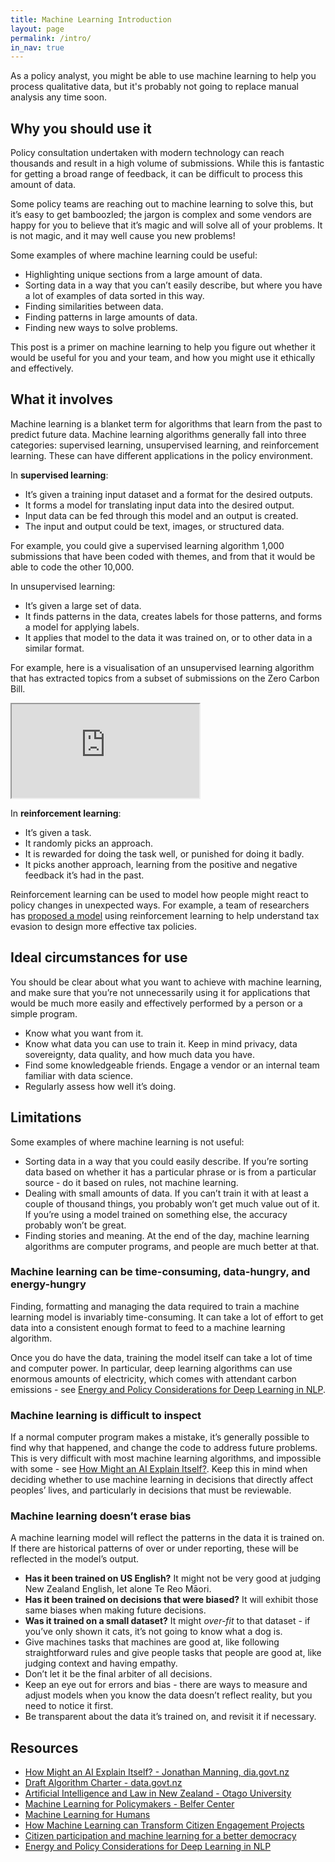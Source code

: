 ```yaml
---
title: Machine Learning Introduction
layout: page
permalink: /intro/
in_nav: true
---
```

<div class="wrapper">
  <p class="t-intro">
  As a policy analyst, you might be able to use machine learning to help you
  process qualitative data, but it's probably not going to replace manual
  analysis any time soon.
  </p>

  <h2 id="why-you-should-use-it">Why you should use it</h2>

  <p>Policy consultation undertaken with modern technology can reach thousands and
  result in a high volume of submissions. While this is fantastic for getting
  a broad range of feedback, it can be difficult to process this amount of data.</p>

  <p>Some policy teams are reaching out to machine learning to solve this, but it’s
  easy to get bamboozled; the jargon is complex and some vendors are happy for
  you to believe that it’s magic and will solve all of your problems. It is not
  magic, and it may well cause you new problems!</p>

  <p>Some examples of where machine learning could be useful:</p>

  <ul>
  <li>Highlighting unique sections from a large amount of data.</li>
  <li>Sorting data in a way that you can’t easily describe, but where you have a
  lot of examples of data sorted in this way.</li>
  <li>Finding similarities between data.</li>
  <li>Finding patterns in large amounts of data.</li>
  <li>Finding new ways to solve problems.</li>
  </ul>

  <p>This post is a primer on machine learning to help you figure out whether it would
  be useful for you and your team, and how you might use it ethically and
  effectively.</p>

  <h2 id="what-it-involves">What it involves</h2>

  <p>Machine learning is a blanket term for algorithms that learn from the
  past to predict future data.
  Machine learning algorithms generally fall into three categories:
  supervised learning, unsupervised learning, and reinforcement learning.
  These can have different applications in the policy environment.</p>

  <p>In <strong>supervised learning</strong>:</p>

  <ul>
  <li>It’s given a training input dataset and a format for the desired outputs.</li>
  <li>It forms a model for translating input data into the desired output.</li>
  <li>Input data can be fed through this model and an output is created.</li>
  <li>The input and output could be text, images, or structured data.</li>
  </ul>

  <p>For example, you could give a supervised learning algorithm 1,000
  submissions that have been coded with themes, and from that it
  would be able to code the other 10,000.</p>

  <p>In unsupervised learning:</p>

  <ul>
  <li>It’s given a large set of data.</li>
  <li>It finds patterns in the data, creates labels for those patterns,
  and forms a model for applying labels.</li>
  <li>It applies that model to the data it was trained on,
  or to other data in a similar format.</li>
  </ul>

  <p>For example, here is a visualisation of an unsupervised learning algorithm
  that has extracted topics from a subset of submissions on the Zero Carbon Bill.</p>
</div>
<div class="aside">
  <iframe class="lda" title="LDA visualisation" src="https://serviceinnovationlab.github.io/bagel-jam/lda" scrolling="no">
  </iframe>
</div>

<div class="wrapper">
  <p>In <strong>reinforcement learning</strong>:</p>

  <ul>
  <li>It’s given a task.</li>
  <li>It randomly picks an approach.</li>
  <li>It is rewarded for doing the task well, or punished for doing it badly.</li>
  <li>It picks another approach, learning from the
  positive and negative feedback it’s had in the past.</li>
  </ul>

  <p>Reinforcement learning can be used to model how people might react to policy
  changes in unexpected ways. For example, a team of researchers has <a href="https://arxiv.org/pdf/1801.09466.pdf">proposed
  a model</a> using reinforcement
  learning to help understand tax evasion to design
  more effective tax policies.</p>

  <h2 id="ideal-circumstances-for-use">Ideal circumstances for use</h2>

  <p>You should be clear about what you want to achieve with machine learning, and
  make sure that you’re not unnecessarily using it for applications that would
  be much more easily and effectively performed by a person or a simple program.</p>

  <ul>
  <li>Know what you want from it.</li>
  <li>Know what data you can use to train it.
  Keep in mind privacy, data sovereignty, data quality,
  and how much data you have.</li>
  <li>Find some knowledgeable friends. Engage a vendor or an internal team
  familiar with data science.</li>
  <li>Regularly assess how well it’s doing.</li>
  </ul>

  <h2 id="limitations">Limitations</h2>

  <p>Some examples of where machine learning is not useful:</p>

  <ul>
  <li>Sorting data in a way that you could easily describe. If you’re sorting data
  based on whether it has a particular phrase or is from a particular source -
  do it based on rules, not machine learning.</li>
  <li>Dealing with small amounts of data. If you can’t train it with at least a
  couple of thousand things, you probably won’t get much value out of it.
  If you’re using a model trained on something else, the accuracy probably
  won’t be great.</li>
  <li>Finding stories and meaning. At the end of the day, machine learning
  algorithms are computer programs, and people are much better at that.</li>
  </ul>

  <h3 id="machine-learning-can-be-time-consuming-data-hungry-and-energy-hungry">Machine learning can be time-consuming, data-hungry, and energy-hungry</h3>

  <p>Finding, formatting and managing the data required to train a machine learning
  model is invariably time-consuming. It can take a lot of effort to get data
  into a consistent enough format to feed to a machine learning algorithm.</p>

  <p>Once you do have the data, training the model itself can take a lot of time and
  computer power. In particular, deep learning algorithms can use enormous
  amounts of electricity, which comes with attendant carbon emissions - see
  <a href="https://arxiv.org/pdf/1906.02243.pdf">Energy and Policy Considerations for Deep Learning in NLP</a>.</p>

  <h3 id="machine-learning-is-difficult-to-inspect">Machine learning is difficult to inspect</h3>

  <p>If a normal computer program makes a mistake, it’s generally possible to find
  why that happened, and change the code to address future problems.
  This is very difficult with most machine learning algorithms, and impossible
  with some - see
  <a href="https://www.digital.govt.nz/blog/how-might-an-ai-explain-itself">How Might an AI Explain Itself?</a>.
  Keep this in mind when deciding whether to use machine learning in decisions
  that directly affect peoples’ lives, and particularly in decisions that must
  be reviewable.</p>

  <h3 id="machine-learning-doesnt-erase-bias">Machine learning doesn’t erase bias</h3>

  <p>A machine learning model will reflect the patterns in the data it is trained on.
  If there are historical patterns of over or under reporting, these will be
  reflected in the model’s output.</p>

  <ul>
  <li><strong>Has it been trained on US English?</strong> It might not be very good at judging
  New Zealand English, let alone Te Reo Māori.</li>
  <li><strong>Has it been trained on decisions that were biased?</strong> It will exhibit those
  same biases when making future decisions.</li>
  <li><strong>Was it trained on a small dataset?</strong> It might <em>over-fit</em> to that dataset -
  if you’ve only shown it cats, it’s not going to know what a dog is.</li>
  <li>Give machines tasks that machines are good at, like following
  straightforward rules
  and give people tasks that people are good at, like judging
  context and having empathy.</li>
  <li>Don’t let it be the final arbiter of all decisions.</li>
  <li>Keep an eye out for errors and bias - there are ways to measure and adjust
  models when you know the data doesn’t reflect reality, but you need to
  notice it first.</li>
  <li>Be transparent about the data it’s trained on, and revisit it if necessary.</li>
  </ul>

  <h2 id="resources">Resources</h2>

  <ul>
  <li><a href="https://www.digital.govt.nz/blog/how-might-an-ai-explain-itself">How Might an AI Explain Itself? - Jonathan Manning, dia.govt.nz</a></li>
  <li><a href="https://data.govt.nz/use-data/analyse-data/government-algorithm-transparency-and-accountability/draft-algorithm-charter/">Draft Algorithm Charter - data.govt.nz</a></li>
  <li><a href="https://www.cs.otago.ac.nz/research/ai/AI-Law/outputs.html">Artificial Intelligence and Law in New Zealand - Otago University</a></li>
  <li><a href="https://www.belfercenter.org/sites/default/files/files/publication/MachineLearningforPolicymakers.pdf">Machine Learning for Policymakers - Belfer Center</a></li>
  <li><a href="https://medium.com/machine-learning-for-humans/why-machine-learning-matters-6164faf1df12">Machine Learning for Humans</a></li>
  <li><a href="https://www.citizenlab.co/blog/product-update/natural-language-processing-at-citizenlab-how-machine-learning-can-transform-citizen-engagement-projects/">How Machine Learning can Transform Citizen Engagement Projects</a></li>
  <li><a href="https://www.turing.ac.uk/research/research-projects/citizen-participation-and-machine-learning-better-democracy">Citizen participation and machine learning for a better democracy</a></li>
  <li><a href="https://arxiv.org/pdf/1906.02243.pdf">Energy and Policy Considerations for Deep Learning in NLP</a></li>
  </ul>
</div>